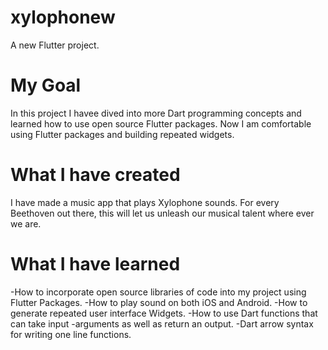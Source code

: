 # xylophonew

A new Flutter project.

# My Goal  

In this project I havee dived into more Dart programming concepts and learned how to use open source Flutter packages. Now I am comfortable using Flutter packages and building repeated widgets.

# What I have created 

I have made a music app that plays Xylophone sounds. For every Beethoven out there, this will let us unleash our musical talent where ever we are.

# What I have learned

-How to incorporate open source libraries of code into my project using Flutter Packages.
-How to play sound on both iOS and Android.
-How to generate repeated user interface Widgets.
-How to use Dart functions that can take input -arguments as well as return an output.
-Dart arrow syntax for writing one line functions.
